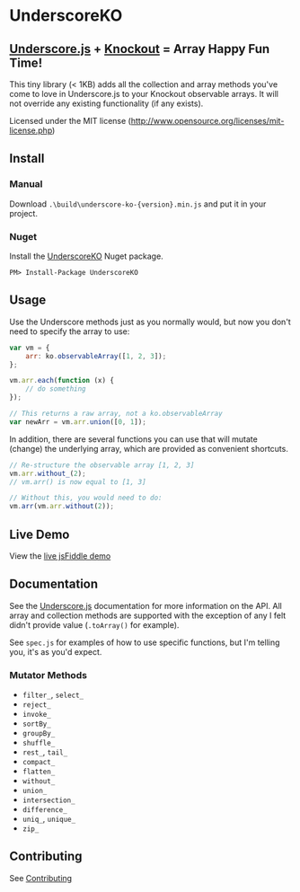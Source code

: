 # UnderscoreKO #

## [Underscore.js](http://documentcloud.github.com/underscore/) + [Knockout](http://knockoutjs.com) = Array Happy Fun Time! ##

This tiny library (< 1KB) adds all the collection and array methods you've come to love in Underscore.js to your Knockout observable arrays. It will not override any existing functionality (if any exists).

Licensed under the MIT license (http://www.opensource.org/licenses/mit-license.php)

## Install ##

### Manual ###

Download `.\build\underscore-ko-{version}.min.js` and put it in your project.

### Nuget ###

Install the [UnderscoreKO](http://nuget.org/packages/UnderscoreKO) Nuget package.

    PM> Install-Package UnderscoreKO

## Usage ##

Use the Underscore methods just as you normally would, but now you don't need to specify the array to use:

```js
var vm = {
    arr: ko.observableArray([1, 2, 3]);
};

vm.arr.each(function (x) {
    // do something
});

// This returns a raw array, not a ko.observableArray
var newArr = vm.arr.union([0, 1]);
```

In addition, there are several functions you can use that will mutate (change) the underlying array, which are provided as convenient shortcuts.

```js
// Re-structure the observable array [1, 2, 3]
vm.arr.without_(2);
// vm.arr() is now equal to [1, 3]

// Without this, you would need to do:
vm.arr(vm.arr.without(2));
```
## Live Demo ##

View the [live jsFiddle demo](http://jsfiddle.net/daedalus28/exnqe/39/)

## Documentation ##

See the [Underscore.js](http://documentcloud.github.com/underscore/) documentation for more information on the API. All array and collection methods are supported with the exception of any I felt didn't provide value (`.toArray()` for example).

See `spec.js` for examples of how to use specific functions, but I'm telling you, it's as you'd expect.

### Mutator Methods ###

* `filter_`, `select_`
* `reject_`
* `invoke_`
* `sortBy_`
* `groupBy_`
* `shuffle_`
* `rest_`, `tail_`
* `compact_`
* `flatten_`
* `without_`
* `union_`
* `intersection_`
* `difference_`
* `uniq_`, `unique_`
* `zip_`

## Contributing

See [Contributing](CONTRIBUTING.md)
